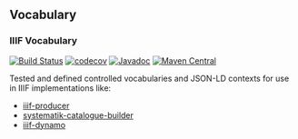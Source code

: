 ## Vocabulary

### IIIF Vocabulary
[![Build Status](https://travis-ci.org/ubleipzig/vocabulary.png?branch=master)](https://travis-ci.org/ubleipzig/vocabulary)
[![codecov](https://codecov.io/gh/ubleipzig/vocabulary/branch/master/graph/badge.svg)](https://codecov.io/gh/ubleipzig/vocabulary)
[![Javadoc](https://javadoc-badge.appspot.com/de.ubleipzig/iiif.vocabulary.svg?label=javadoc)](https://ubleipzig.github.io/vocabulary/apidocs/)
[![Maven Central](https://img.shields.io/maven-central/v/de.ubleipzig/iiif.vocabulary.svg)](https://mvnrepository.com/artifact/de.ubleipzig/iiif.vocabulary/0.1.0)


Tested and defined controlled vocabularies and JSON-LD contexts for use in IIIF implementations like:

* [iiif-producer](https://github.com/ubleipzig/iiif-producer) 
* [systematik-catalogue-builder](https://github.com/ub-leipzig/systematik-catalogue-builder)
* [iiif-dynamo](https://github.com/ub-leipzig/iiif-dynamo)

